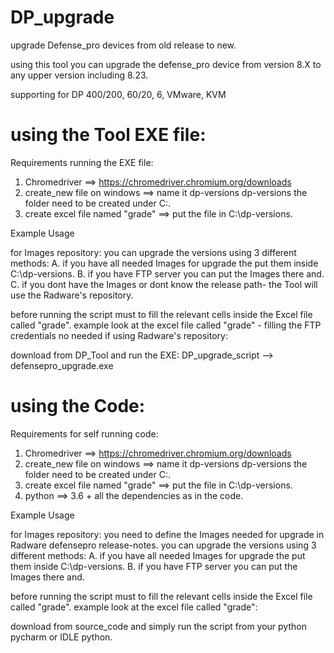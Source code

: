 # DP_upgrade
upgrade Defense_pro devices from old release to new.

using this tool you can upgrade the defense_pro device from version 8.X to any upper version including 8.23.

supporting for DP 400/200, 60/20, 6, VMware, KVM


# using the Tool EXE file:

Requirements running the EXE file:
1. Chromedriver ==> https://chromedriver.chromium.org/downloads
2. create_new file on windows  ==>  name it dp-versions dp-versions the folder need to be created under C:\.
3. create excel file named "grade" ==> put the file in  C:\dp-versions.

Example Usage 

for Images repository:
you can upgrade the versions using 3 different methods:
  A. if you have all needed Images for upgrade the put them inside C:\dp-versions.
  B. if you have FTP server you can put the Images there and.
  C. if you dont have the Images or dont know the release path- the Tool will use the Radware's repository.
  
before running the script must to fill the relevant cells inside the Excel file called "grade".
example look at the  excel file called "grade" - filling the FTP credentials no needed if using Radware's repository:

download from DP_Tool and run the EXE:
DP_upgrade_script --> defensepro_upgrade.exe


# using the Code:

Requirements for self running code:
1. Chromedriver ==> https://chromedriver.chromium.org/downloads
2. create_new file on windows  ==>  name it dp-versions dp-versions the folder need to be created under C:\.
3. create excel file named "grade" ==> put the file in  C:\dp-versions.
4. python ==> 3.6 + all the dependencies as in the code.

Example Usage

for Images repository:
you need to define the Images needed for upgrade in Radware defensepro release-notes.
you can upgrade the versions using 3 different methods:
  A. if you have all needed Images for upgrade the put them inside C:\dp-versions.
  B. if you have FTP server you can put the Images there and.
  
before running the script must to fill the relevant cells inside the Excel file called "grade".
example look at the  excel file called "grade":

download from source_code and simply run the script from your python pycharm or IDLE python.
